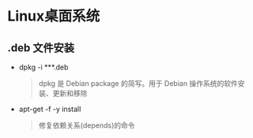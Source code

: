 # Linux桌面系统

## .deb 文件安装
- dpkg -i ***.deb
  > dpkg 是 Debian package 的简写。用于 Debian 操作系统的软件安装、更新和移除

- apt-get -f -y install
  > 修复依赖关系(depends)的命令
